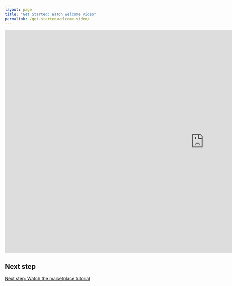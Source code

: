 ```yaml
---
layout: page
title: "Get Started: Watch welcome video"
permalink: /get-started/welcome-video/
---
```


<div class="embed-container">
<iframe width="1280" height="720" src="https://www.youtube.com/embed/q4Spp4NHy6Q" frameborder="0" allow="autoplay; encrypted-media" allowfullscreen></iframe>
</div>

## Next step

[Next step: Watch the marketplace tutorial]({{site.baseurl}}/get-started/marketplace-tutorial/)
